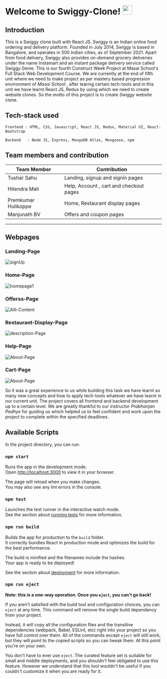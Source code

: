 
# Welcome to Swiggy-Clone! <img src="https://raw.githubusercontent.com/MartinHeinz/MartinHeinz/master/wave.gif" width="30px">

## Introduction 

This is a Swiggy clone built with React JS.
Swiggy is an Indian online food ordering and delivery platform. Founded in July 2014, Swiggy is based in Bangalore, and operates in 500 Indian cities, as of September 2021. Apart from food delivery, Swiggy also provides on-demand grocery deliveries under the name Instamart and an instant package delivery service called Swiggy Genie.
This is our fourth Construct Week Project at Masai School's Full Stack Web Development Course. We are currently at the end of fifth unit where we need to make project as per mastery based progression environment of _Masai School_ , after learnig certain tech-tools and in this unit we have learnt React JS, Redux by using which we need to create website clones. So the motto of this project is to create *Swiggy* website clone. 
   
 ##  Tech-stack used
  
   ```
   Frontend : HTML, CSS, Javascript, React JS, Redux, Material UI, React-Bootstrap
   
   Backend   : Node JS, Express, MongoDB Atlas, Mongoose, npm 
   ```
 ## Team members and contribution

 | Team Member            | Contribution                                                              |
| ----------------- | ------------------------------------------------------------------ |
| Tushar Sahu | Landing, signup and signin pages |
| Hitendra Mali | Help, Account , cart and checkout pages |
| Premkumar Hulikoppe | Home, Restaurant display pages |
| Manjunath BV | Offers and coupon pages |


 
---

## Webpages

### Landing-Page
<img src="https://res.cloudinary.com/self-owned/image/upload/v1651068104/Swiggy_landing_page_jjgkzd.jpg" alt="signUp" border="0">

### Home-Page
<img src="https://res.cloudinary.com/self-owned/image/upload/v1651067953/homepage_swiggy_r60szu.jpg" alt="homepage1" border="0">


### Offerss-Page
<img src="https://res.cloudinary.com/self-owned/image/upload/v1651068048/offers_page_swiggy_em6lsu.jpg" alt="Alll-Content" border="0">

### Restaurant-Display-Page
<img src="https://res.cloudinary.com/self-owned/image/upload/v1651068090/restaurant_display_page_swiggy_slrmjy.jpg" alt="description-Page" border="0">


### Help-Page
<img src="https://res.cloudinary.com/self-owned/image/upload/v1651068019/help_page_swiggy_qssjcc.jpg" alt="About-Page" border="0">

### Cart-Page
<img src="https://res.cloudinary.com/self-owned/image/upload/v1651067969/cart_page_swiggy_fkpyqs.jpg" alt="About-Page" border="0">


So it was a great experience to us while building this task we have learnt so many new concepts and how to apply tech-tools whatever we have learnt in our current unit. The project covers all frontend and backend development up to a certain level. We are greatly thankful to our instructor *Prabhanjan Padhye* for guiding us which helpled us to feel confident and work upon the project to complete within the specified deadlines.


## Available Scripts

In the project directory, you can run:

### `npm start`

Runs the app in the development mode.\
Open [http://localhost:3000](http://localhost:3000) to view it in your browser.

The page will reload when you make changes.\
You may also see any lint errors in the console.

### `npm test`

Launches the test runner in the interactive watch mode.\
See the section about [running tests](https://facebook.github.io/create-react-app/docs/running-tests) for more information.

### `npm run build`

Builds the app for production to the `build` folder.\
It correctly bundles React in production mode and optimizes the build for the best performance.

The build is minified and the filenames include the hashes.\
Your app is ready to be deployed!

See the section about [deployment](https://facebook.github.io/create-react-app/docs/deployment) for more information.

### `npm run eject`

**Note: this is a one-way operation. Once you `eject`, you can't go back!**

If you aren't satisfied with the build tool and configuration choices, you can `eject` at any time. This command will remove the single build dependency from your project.

Instead, it will copy all the configuration files and the transitive dependencies (webpack, Babel, ESLint, etc) right into your project so you have full control over them. All of the commands except `eject` will still work, but they will point to the copied scripts so you can tweak them. At this point you're on your own.

You don't have to ever use `eject`. The curated feature set is suitable for small and middle deployments, and you shouldn't feel obligated to use this feature. However we understand that this tool wouldn't be useful if you couldn't customize it when you are ready for it.


